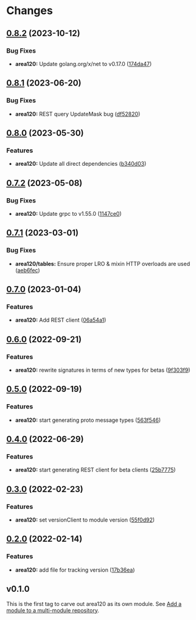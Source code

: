 # Changes

## [0.8.2](https://github.com/googleapis/google-cloud-go/compare/area120/v0.8.1...area120/v0.8.2) (2023-10-12)


### Bug Fixes

* **area120:** Update golang.org/x/net to v0.17.0 ([174da47](https://github.com/googleapis/google-cloud-go/commit/174da47254fefb12921bbfc65b7829a453af6f5d))

## [0.8.1](https://github.com/googleapis/google-cloud-go/compare/area120/v0.8.0...area120/v0.8.1) (2023-06-20)


### Bug Fixes

* **area120:** REST query UpdateMask bug ([df52820](https://github.com/googleapis/google-cloud-go/commit/df52820b0e7721954809a8aa8700b93c5662dc9b))

## [0.8.0](https://github.com/googleapis/google-cloud-go/compare/area120/v0.7.2...area120/v0.8.0) (2023-05-30)


### Features

* **area120:** Update all direct dependencies ([b340d03](https://github.com/googleapis/google-cloud-go/commit/b340d030f2b52a4ce48846ce63984b28583abde6))

## [0.7.2](https://github.com/googleapis/google-cloud-go/compare/area120/v0.7.1...area120/v0.7.2) (2023-05-08)


### Bug Fixes

* **area120:** Update grpc to v1.55.0 ([1147ce0](https://github.com/googleapis/google-cloud-go/commit/1147ce02a990276ca4f8ab7a1ab65c14da4450ef))

## [0.7.1](https://github.com/googleapis/google-cloud-go/compare/area120/v0.7.0...area120/v0.7.1) (2023-03-01)


### Bug Fixes

* **area120/tables:** Ensure proper LRO & mixin HTTP overloads are used ([aeb6fec](https://github.com/googleapis/google-cloud-go/commit/aeb6fecc7fd3f088ff461a0c068ceb9a7ae7b2a3))

## [0.7.0](https://github.com/googleapis/google-cloud-go/compare/area120/v0.6.0...area120/v0.7.0) (2023-01-04)


### Features

* **area120:** Add REST client ([06a54a1](https://github.com/googleapis/google-cloud-go/commit/06a54a16a5866cce966547c51e203b9e09a25bc0))

## [0.6.0](https://github.com/googleapis/google-cloud-go/compare/area120/v0.5.0...area120/v0.6.0) (2022-09-21)


### Features

* **area120:** rewrite signatures in terms of new types for betas ([9f303f9](https://github.com/googleapis/google-cloud-go/commit/9f303f9efc2e919a9a6bd828f3cdb1fcb3b8b390))

## [0.5.0](https://github.com/googleapis/google-cloud-go/compare/area120/v0.4.0...area120/v0.5.0) (2022-09-19)


### Features

* **area120:** start generating proto message types ([563f546](https://github.com/googleapis/google-cloud-go/commit/563f546262e68102644db64134d1071fc8caa383))

## [0.4.0](https://github.com/googleapis/google-cloud-go/compare/area120/v0.3.0...area120/v0.4.0) (2022-06-29)


### Features

* **area120:** start generating REST client for beta clients ([25b7775](https://github.com/googleapis/google-cloud-go/commit/25b77757c1e6f372e03bf99ab7461264bba48d26))

## [0.3.0](https://github.com/googleapis/google-cloud-go/compare/area120/v0.2.0...area120/v0.3.0) (2022-02-23)


### Features

* **area120:** set versionClient to module version ([55f0d92](https://github.com/googleapis/google-cloud-go/commit/55f0d92bf112f14b024b4ab0076c9875a17423c9))

## [0.2.0](https://github.com/googleapis/google-cloud-go/compare/area120/v0.1.0...area120/v0.2.0) (2022-02-14)


### Features

* **area120:** add file for tracking version ([17b36ea](https://github.com/googleapis/google-cloud-go/commit/17b36ead42a96b1a01105122074e65164357519e))

## v0.1.0

This is the first tag to carve out area120 as its own module. See
[Add a module to a multi-module repository](https://github.com/golang/go/wiki/Modules#is-it-possible-to-add-a-module-to-a-multi-module-repository).
